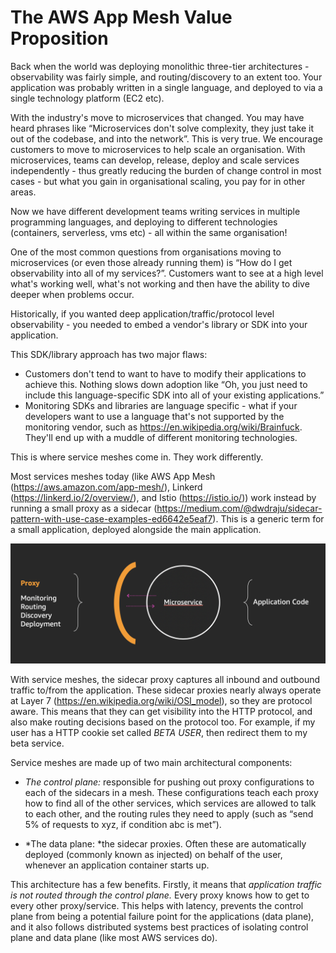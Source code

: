 # The AWS App Mesh Value Proposition

Back when the world was deploying monolithic three-tier architectures - observability was fairly simple, and routing/discovery to an extent too. Your application was probably written in a single language, and deployed to via a single technology platform (EC2 etc). 

With the industry's move to microservices that changed. You may have heard phrases like “Microservices don't solve complexity, they just take it out of the codebase, and into the network”. This is very true. We encourage customers to move to microservices to help scale an organisation. With microservices, teams can develop, release, deploy and scale services independently - thus greatly reducing the burden of change control in most cases - but what you gain in organisational scaling, you pay for in other areas.

Now we have different development teams writing services in multiple programming languages, and deploying to different technologies (containers, serverless, vms etc) - all within the same organisation!

One of the most common questions from organisations moving to microservices (or even those already running them) is “How do I get observability into all of my services?”. Customers want to see at a high level what's working well, what's not working and then have the ability to dive deeper when problems occur.

Historically, if you wanted deep application/traffic/protocol level observability - you needed to embed a vendor's library or SDK into your application.  

This SDK/library approach has two major flaws:

*  Customers don't tend to want to have to modify their applications to achieve this. Nothing slows down adoption like “Oh, you just need to include this language-specific SDK into all of your existing applications.”
* Monitoring SDKs and libraries are language specific - what if your developers want to use a language that's not supported by the monitoring vendor, such as https://en.wikipedia.org/wiki/Brainfuck. They'll end up with a muddle of different monitoring technologies.

This is where service meshes come in. They work differently.

Most services meshes today (like AWS App Mesh (https://aws.amazon.com/app-mesh/), Linkerd (https://linkerd.io/2/overview/), and Istio (https://istio.io/)) work instead by running a small proxy as a sidecar (https://medium.com/@dwdraju/sidecar-pattern-with-use-case-examples-ed6642e5eaf7). This is a generic term for a small application, deployed alongside the main application.

![AWS App Mesh](/images/AppMesh.png)

With service meshes, the sidecar proxy captures all inbound and outbound traffic to/from the application. These sidecar proxies nearly always operate at Layer 7 (https://en.wikipedia.org/wiki/OSI_model), so they are protocol aware. This means that they can get visibility into the HTTP protocol, and also make routing decisions based on the protocol too. For example, if my user has a HTTP cookie set called *BETA USER*, then redirect them to my beta service.

Service meshes are made up of two main architectural components:

* *The control plane:* responsible for pushing out proxy configurations to each of the sidecars in a mesh. These configurations teach each proxy how to find all of the other services, which services are allowed to talk to each other, and the routing rules they need to apply (such as “send 5% of requests to xyz, if condition abc is met”).
    
* *The data plane: *the sidecar proxies. Often these are automatically deployed (commonly known as injected) on behalf of the user,  whenever an application container starts up.

This architecture has a few benefits. Firstly, it means that *application traffic is not routed through the control plane.* Every proxy knows how to get to every other proxy/service. This helps with latency, prevents the control plane from being a potential failure point for the applications (data plane), and it also follows distributed systems best practices of isolating control plane and data plane (like most AWS services do). 

